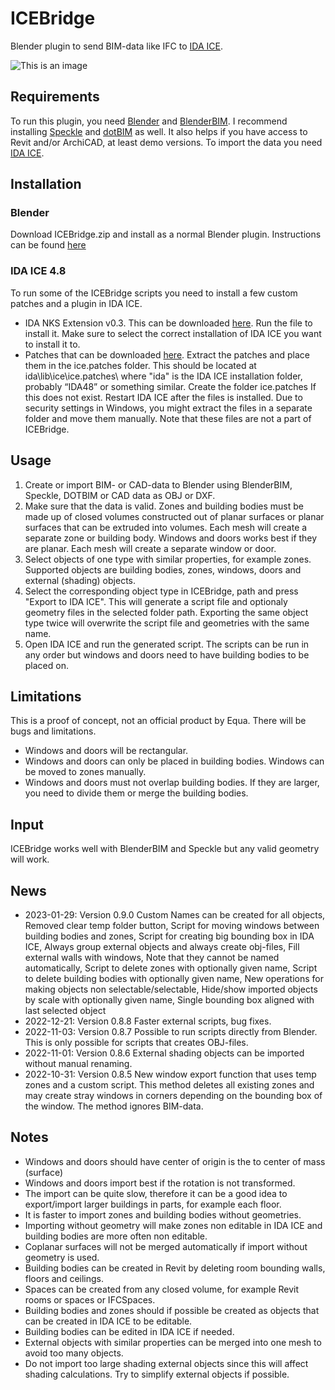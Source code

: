 # ICEBridge

Blender plugin to send BIM-data like IFC to [IDA ICE](https://www.equa.se/en/ida-ice).

![This is an image](https://github.com/maxtillberg/ICEBridge/blob/main/ICEBridge.png)

## Requirements

To run this plugin, you need [Blender](https://www.blender.org/) and [BlenderBIM](https://blenderbim.org/). I recommend installing [Speckle](https://speckle.systems/) and [dotBIM](https://dotbim.net/) as well. It also helps if you have access to Revit and/or ArchiCAD, at least demo versions. To import the data you need [IDA ICE](https://www.equa.se/en/ida-ice).

## Installation

### Blender

Download ICEBridge.zip and install as a normal Blender plugin. Instructions can be found [here](https://docs.blender.org/manual/en/latest/editors/preferences/addons.html)

### IDA ICE 4.8

To run some of the ICEBridge scripts you need to install a few custom patches and a plugin in IDA ICE.
- IDA NKS Extension v0.3. This can be downloaded [here](https://files.equa.se/courses/ice-nks-03.exe). Run the file to install it. Make sure to select the correct installation of IDA ICE you want to install it to. 
- Patches that can be downloaded [here](https://files.equa.se/courses/ice_patches.zip).
Extract the patches and place them in the ice.patches folder. This should be located at ida\lib\ice\ice.patches\ where "ida" is the IDA ICE installation folder, probably “IDA48” or something similar. Create the folder ice.patches If this does not exist. Restart IDA ICE after the files is installed. Due to security settings in Windows, you 
might extract the files in a separate folder and move them manually.
Note that these files are not a part of ICEBridge.

## Usage
  
1. Create or import BIM- or CAD-data to Blender using BlenderBIM, Speckle, DOTBIM or CAD data as OBJ or DXF. 
2. Make sure that the data is valid. Zones and building bodies must be made up of closed volumes constructed out of planar surfaces or planar surfaces that can be extruded into volumes. Each mesh will create a separate zone or building body. Windows and doors works best if they are planar. Each mesh will create a separate window or door.
3. Select objects of one type with similar properties, for example zones. Supported objects are building bodies, zones, windows, doors and external (shading) objects.
4. Select the corresponding object type in ICEBridge, path and press "Export to IDA ICE". This will generate a script file and optionaly geometry files in the selected folder path. Exporting the same object type twice will overwrite the script file and geometries with the same name.
5. Open IDA ICE and run the generated script. The scripts can be run in any order but windows and doors need to have building bodies to be placed on.

## Limitations
  
This is a proof of concept, not an official product by Equa. There will be bugs and limitations.
- Windows and doors will be rectangular.
- Windows and doors can only be placed in building bodies. Windows can be moved to zones manually.
- Windows and doors must not overlap building bodies. If they are larger, you need to divide them or merge the building bodies.

## Input

ICEBridge works well with BlenderBIM and Speckle but any valid geometry will work.

## News
  
- 2023-01-29: Version 0.9.0 Custom Names can be created for all objects, Removed clear temp folder button, Script for moving windows between building bodies and zones, Script for creating big bounding box in IDA ICE, Always group external objects and always create obj-files, Fill external walls with windows, Note that they cannot be named automatically, Script to delete zones with optionally given name, Script to delete building bodies with optionally given name, New operations for making objects non selectable/selectable, Hide/show imported objects by scale with optionally given name, Single bounding box aligned with last selected object
- 2022-12-21: Version 0.8.8 Faster external scripts, bug fixes.
- 2022-11-03: Version 0.8.7 Possible to run scripts directly from Blender. This is only possible for scripts that creates OBJ-files.
- 2022-11-01: Version 0.8.6 External shading objects can be imported without manual renaming.
- 2022-10-31: Version 0.8.5 New window export function that uses temp zones and a custom script. This method deletes all existing  zones and may create stray windows in corners depending on the bounding box of the window. The method ignores BIM-data.


## Notes
  
- Windows and doors should have center of origin is the to center of mass (surface)
- Windows and doors import best if the rotation is not transformed.
- The import can be quite slow, therefore it can be a good idea to export/import larger buildings in parts, for example each floor.
- It is faster to import zones and building bodies without geometries.
- Importing without geometry will make zones non editable in IDA ICE and building bodies are more often non editable.
- Coplanar surfaces will not be merged automatically  if import without geometry is used.
- Building bodies can be created in Revit by deleting room bounding walls, floors and ceilings.
- Spaces can be created from any closed volume, for example Revit rooms or spaces or IFCSpaces.
- Building bodies and zones should if possible be created as objects that can be created in IDA ICE to be editable.
- Building bodies can be edited in IDA ICE if needed.
- External objects with similar properties can be merged into one mesh to avoid too many objects.
- Do not import too large shading external objects since this will affect shading calculations. Try to simplify external objects if possible.

